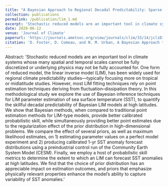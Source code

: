 ```yaml
---
title: "A Bayesian Approach to Regional Decadal Predictability: Sparse Parameter Estimation in High-Dimensional Linear Inverse Models of High-Latitude Sea Surface Temperature Variability"
collection: publications
permalink: /publication/lim_1.md
excerpt: 'Stochastic reduced models are an important tool in climate systems whose many spatial and temporal scales cannot be fully discretized or underlying physics may not be fully accounted for. One form of reduced model, the linear inverse model (LIM), has been widely used for regional climate predictability studies—typically focusing more on tropical or midlatitude studies. However, most LIM fitting techniques rely on point estimation techniques deriving from fluctuation–dissipation theory. In this methodological study we explore the use of Bayesian inference techniques for LIM parameter estimation of sea surface temperature (SST), to quantify the skillful decadal predictability of Bayesian LIM models at high latitudes. We show that Bayesian methods, when compared to traditional point estimation methods for LIM-type models, provide better calibrated probabilistic skill, while simultaneously providing better point estimates due to the regularization effect of the prior distribution in high-dimensional problems. We compare the effect of several priors, as well as maximum likelihood estimates, on 1) estimating parameter values on a perfect model experiment and 2) producing calibrated 1-yr SST anomaly forecast distributions using a preindustrial control run of the Community Earth System Model (CESM). Finally, we employ a host of probabilistic skill metrics to determine the extent to which an LIM can forecast SST anomalies at high latitudes. We find that the choice of prior distribution has an appreciable impact on estimation outcomes, and priors that emphasize physically relevant properties enhance the model’s ability to capture variability of SST anomalies.'
date: 2020-06-12
venue: 'Journal of Climate'
paperurl: 'https://journals.ametsoc.org/view/journals/clim/33/14/jcliD190769.xml'
citation: 'D. Foster, D. Comeau, and N. M. Urban, A Bayesian Approach to Regional Decadal Predictability: Sparse Parameter Estimation in High-Dimensional Linear Inverse Models of High-Latitude Sea Surface Temperature Variability, \textit{J. Climate}, 33,  6065-6081.'
---
```


Abstract: 
'Stochastic reduced models are an important tool in climate systems whose many spatial and temporal scales cannot be fully discretized or underlying physics may not be fully accounted for. One form of reduced model, the linear inverse model (LIM), has been widely used for regional climate predictability studies—typically focusing more on tropical or midlatitude studies. However, most LIM fitting techniques rely on point estimation techniques deriving from fluctuation–dissipation theory. In this methodological study we explore the use of Bayesian inference techniques for LIM parameter estimation of sea surface temperature (SST), to quantify the skillful decadal predictability of Bayesian LIM models at high latitudes. We show that Bayesian methods, when compared to traditional point estimation methods for LIM-type models, provide better calibrated probabilistic skill, while simultaneously providing better point estimates due to the regularization effect of the prior distribution in high-dimensional problems. We compare the effect of several priors, as well as maximum likelihood estimates, on 1) estimating parameter values on a perfect model experiment and 2) producing calibrated 1-yr SST anomaly forecast distributions using a preindustrial control run of the Community Earth System Model (CESM). Finally, we employ a host of probabilistic skill metrics to determine the extent to which an LIM can forecast SST anomalies at high latitudes. We find that the choice of prior distribution has an appreciable impact on estimation outcomes, and priors that emphasize physically relevant properties enhance the model’s ability to capture variability of SST anomalies.'

